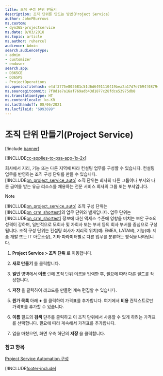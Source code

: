 ```yaml
---
title: 조직 구성 단위 만들기
description: 조직 단위를 만드는 방법(Project Service)
author: JohnPBurrows
ms.custom:
- dyn365-projectservice
ms.date: 8/03/2018
ms.topic: article
ms.author: ruhercul
audience: Admin
search.audienceType:
- admin
- customizer
- enduser
search.app:
- D365CE
- D365PS
- ProjectOperations
ms.openlocfilehash: e4df3775e802681c51d6d6491110419bea2a17d7e7694f0879417800b5a6db37
ms.sourcegitcommit: 7f8d1e7a16af769adb43d1877c28fdce53975db8
ms.translationtype: HT
ms.contentlocale: ko-KR
ms.lasthandoff: 08/06/2021
ms.locfileid: "6993699"
---
```

# <a name="create-organizational-units-project-service"></a>조직 단위 만들기(Project Service)

[!include [banner](../includes/psa-now-project-operations.md)]

[!INCLUDE[cc-applies-to-psa-app-1x-2x](../includes/cc-applies-to-psa-app-1x-2x.md)]

회사에서 지리, 기능 또는 다른 지역에 따라 컨설팅 업무를 구성할 수 있습니다. 컨설팅 업무를 반영하는 조직 구성 단위를 만들 수 있습니다. [!INCLUDE[pn_project_service_auto](../includes/pn-project-service-auto.md)] 조직 단위는 회사의 다른 그룹이나 부서와 다른 급여를 받는 유급 리소스를 채용하는 전문 서비스 회사의 그룹 또는 부서입니다.  
  
> [!NOTE]
>  [!INCLUDE[pn_project_service_auto](../includes/pn-project-service-auto.md)] 조직 구성 단위는 [!INCLUDE[pn_crm_shortest](../includes/pn-crm-shortest.md)]의 업무 단위와 별개입니다. 업무 단위는 [!INCLUDE[pn_crm_shortest](../includes/pn-crm-shortest.md)] 정보에 대한 액세스 수준에 영향을 미치는 보안 구조의 성격이 강하며, 일반적으로 모회사 및 자회사 또는 부서 등의 회사 부서를 중심으로 구성됩니다. 조직 구성 단위는 컨설팅 회사가 지리적 위치(예: EMEA, LATAM), 기능(예: 제품 개발 또는 IT 아웃소싱), 기타 파라미터별로 다른 업무를 분류하는 방식을 나타냅니다.  
  
1.  **Project Service > 조직 단위** 로 이동합니다.  
  
2.  **새로 만들기** 를 클릭합니다.  
  
3.  **일반** 영역에서 **이름** 란에 조직 단위 이름을 입력한 후, 필요에 따라 다른 필드를 작성합니다.  
  
4.  **저장** 을 클릭하여 레코드를 만들면 계속 편집할 수 있습니다.  
  
5.  **원가 목록** 아래 **+** 를 클릭하여 가격표를 추가합니다. 여기에서 **비용** 컨텍스트로만 가격표를 추가할 수 있습니다.  
  
6.  **이름** 필드의 **검색** 단추를 클릭하고 이 조직 단위에서 사용할 수 있게 하려는 가격표를 선택합니다. 필요에 따라 계속해서 가격표를 추가합니다.  
  
7.  업을 마쳤으면, 화면 우측 하단의 **저장** 을 클릭합니다.  
  
### <a name="see-also"></a>참고 항목  
 [Project Service Automation 구성](../psa/configure.md)


[!INCLUDE[footer-include](../includes/footer-banner.md)]